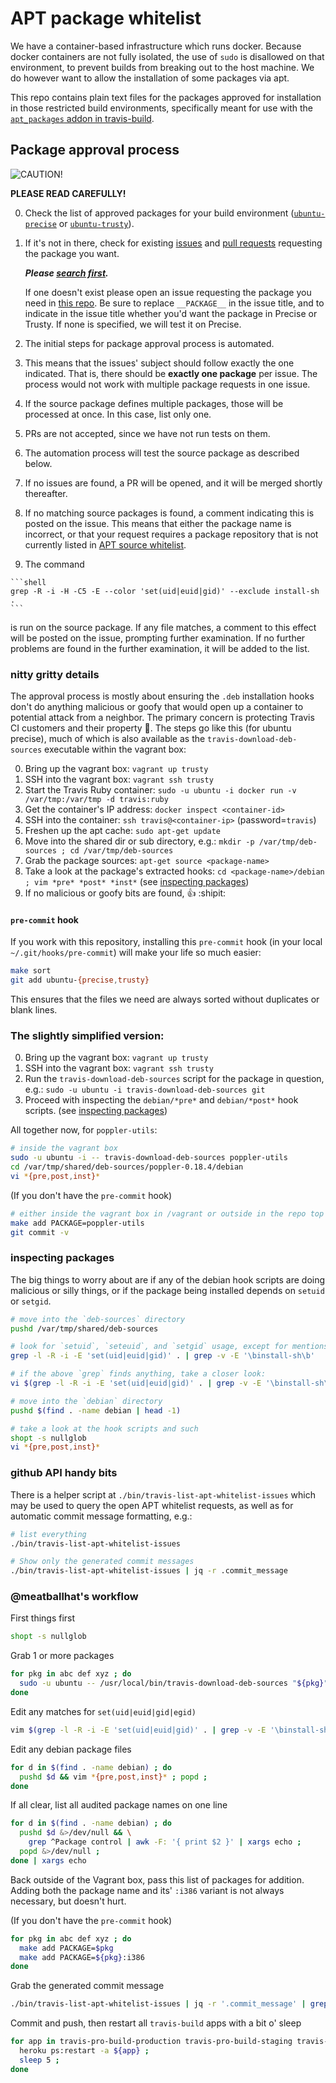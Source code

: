 # APT package whitelist

We have a container-based infrastructure which runs docker. Because docker containers are not fully isolated, the use of `sudo` is disallowed on that environment, to prevent builds from breaking out to the host machine. We do however want to allow the installation of some packages via apt.

This repo contains plain text files for the packages approved for installation in those restricted build environments,
specifically meant for use with the [`apt_packages` addon in
travis-build](https://github.com/travis-ci/travis-build/blob/master/lib/travis/build/addons/apt_packages.rb).

## Package approval process

<img alt="CAUTION!" style="display: block; margin-left: auto; margin-right: auto" src="http://ih2.redbubble.net/image.9123042.8591/flat,550x550,075,f.jpg"/>

**PLEASE READ CAREFULLY!**

0. Check the list of approved packages for your build environment ([`ubuntu-precise`](./ubuntu-precise) or [`ubuntu-trusty`](./ubuntu-trusty)).
0. If it's not in there, check for existing [issues](https://github.com/travis-ci/apt-package-whitelist/issues)
   and [pull requests](https://github.com/travis-ci/apt-package-whitelist/pulls) requesting the package you want.

   ***Please [search first](https://github.com/travis-ci/apt-package-whitelist/pulls?utf8=%E2%9C%93&q=is%3Aopen+FOO+).***

   If one doesn't exist please
   open an issue requesting the package you need in [this
   repo](https://github.com/travis-ci/apt-package-whitelist/issues/new?title=APT+whitelist+request+for+___PACKAGE___+in+_PRECISE_OR_TRUSTY_).
   Be sure to replace `__PACKAGE__` in the issue title, and
   to indicate in the issue title whether you'd want the package
   in Precise or Trusty. If none is specified, we will test it on Precise.

0. The initial steps for package approval process is automated.
  1. This means that the issues' subject should follow exactly the one indicated.
  That is, there should be **exactly one package** per issue.
  The process would not work with multiple package requests in one issue.
  1. If the source package defines multiple packages, those will be processed at once.
  In this case, list only one.
0. PRs are not accepted, since we have not run tests on them.
0. The automation process will test the source package as described below.
  1. If no issues are found, a PR will be opened, and it will be merged shortly thereafter.
  1. If no matching source packages is found, a comment indicating this is posted on the issue.
  This means that either the package name is incorrect, or that your request requires
  a package repository that is not currently listed in [APT source whitelist](https://github.com/travis-ci/apt-source-whitelist).
  1. The command

    ```shell
    grep -R -i -H -C5 -E --color 'set(uid|euid|gid)' --exclude install-sh .
    ```

  is run on the source package.
  If any file matches, a comment to this effect will be posted on the issue, prompting further examination.
  If no further problems are found in the further examination, it will be added to the list.

### nitty gritty details

The approval process is mostly about ensuring the `.deb` installation hooks don't do anything malicious or goofy that
would open up a container to potential attack from a neighbor.  The primary concern is protecting Travis CI customers
and their property :metal:.  The steps go like this (for ubuntu precise), much of which is also available as the
`travis-download-deb-sources` executable within the vagrant box:

0. Bring up the vagrant box: `vagrant up trusty`
0. SSH into the vagrant box: `vagrant ssh trusty`
0. Start the Travis Ruby container: `sudo -u ubuntu -i docker run -v /var/tmp:/var/tmp -d travis:ruby`
0. Get the container's IP address: `docker inspect <container-id>`
0. SSH into the container: `ssh travis@<container-ip>` (password=`travis`)
0. Freshen up the apt cache: `sudo apt-get update`
0. Move into the shared dir or sub directory, e.g.: `mkdir -p /var/tmp/deb-sources ; cd /var/tmp/deb-sources`
0. Grab the package sources: `apt-get source <package-name>`
0. Take a look at the package's extracted hooks: `cd <package-name>/debian ; vim *pre* *post* *inst*` (see [inspecting packages](#inspecting-packages))
0. If no malicious or goofy bits are found, :thumbsup: :shipit:

#### `pre-commit` hook

If you work with this repository, installing this `pre-commit` hook (in your local `~/.git/hooks/pre-commit`)
will make your life so much easier:

```bash
make sort
git add ubuntu-{precise,trusty}
```

This ensures that the files we need are always sorted without duplicates or blank lines.

### The slightly simplified version:

0. Bring up the vagrant box: `vagrant up trusty`
0. SSH into the vagrant box: `vagrant ssh trusty`
0. Run the `travis-download-deb-sources` script for the package in question, e.g.: `sudo -u ubuntu -i travis-download-deb-sources git`
0. Proceed with inspecting the `debian/*pre*` and `debian/*post*` hook scripts. (see [inspecting packages](#inspecting-packages))

All together now, for `poppler-utils`:

``` bash
# inside the vagrant box
sudo -u ubuntu -i -- travis-download-deb-sources poppler-utils
cd /var/tmp/shared/deb-sources/poppler-0.18.4/debian
vi *{pre,post,inst}*
```

(If you don't have the `pre-commit` hook)
``` bash
# either inside the vagrant box in /vagrant or outside in the repo top level
make add PACKAGE=poppler-utils
git commit -v
```

### inspecting packages

The big things to worry about are if any of the debian hook scripts are doing malicious or silly things, or if the
package being installed depends on `setuid` or `setgid`.

``` bash
# move into the `deb-sources` directory
pushd /var/tmp/shared/deb-sources

# look for `setuid`, `seteuid`, and `setgid` usage, except for mentions in `install-sh`
grep -l -R -i -E 'set(uid|euid|gid)' . | grep -v -E '\binstall-sh\b'

# if the above `grep` finds anything, take a closer look:
vi $(grep -l -R -i -E 'set(uid|euid|gid)' . | grep -v -E '\binstall-sh\b')

# move into the `debian` directory
pushd $(find . -name debian | head -1)

# take a look at the hook scripts and such
shopt -s nullglob
vi *{pre,post,inst}*
```

### github API handy bits

There is a helper script at `./bin/travis-list-apt-whitelist-issues` which may be used to query the open APT whitelist
requests, as well as for automatic commit message formatting, e.g.:

``` bash
# list everything
./bin/travis-list-apt-whitelist-issues

# Show only the generated commit messages
./bin/travis-list-apt-whitelist-issues | jq -r .commit_message
```

### @meatballhat's workflow

First things first

``` bash
shopt -s nullglob
```

Grab 1 or more packages

``` bash
for pkg in abc def xyz ; do
  sudo -u ubuntu -- /usr/local/bin/travis-download-deb-sources "${pkg}" ;
done
```

Edit any matches for `set(uid|euid|gid|egid)`

``` bash
vim $(grep -l -R -i -E 'set(uid|euid|gid)' . | grep -v -E '\binstall-sh\b')
```

Edit any debian package files

``` bash
for d in $(find . -name debian) ; do
  pushd $d && vim *{pre,post,inst}* ; popd ;
done
```

If all clear, list all audited package names on one line

``` bash
for d in $(find . -name debian) ; do
  pushd $d &>/dev/null && \
    grep ^Package control | awk -F: '{ print $2 }' | xargs echo ;
  popd &>/dev/null ;
done | xargs echo
```

Back outside of the Vagrant box, pass this list of packages for addition.  Adding both the package name and its' `:i386` variant is not always necessary, but doesn't hurt.

(If you don't have the `pre-commit` hook)

``` bash
for pkg in abc def xyz ; do
  make add PACKAGE=$pkg
  make add PACKAGE=${pkg}:i386
done
```

Grab the generated commit message

``` bash
./bin/travis-list-apt-whitelist-issues | jq -r '.commit_message' | grep -A2 abc
```

Commit and push, then restart all `travis-build` apps with a bit o' sleep

``` bash
for app in travis-pro-build-production travis-pro-build-staging travis-build-production travis-build-staging ; do
  heroku ps:restart -a ${app} ;
  sleep 5 ;
done
```
